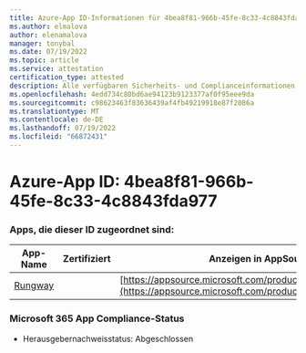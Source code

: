 ```yaml
---
title: Azure-App ID-Informationen für 4bea8f81-966b-45fe-8c33-4c8843fda977
ms.author: elmalova
author: elenamalova
manager: tonybal
ms.date: 07/19/2022
ms.topic: article
ms.service: attestation
certification_type: attested
description: Alle verfügbaren Sicherheits- und Complianceinformationen für 4bea8f81-966b-45fe-8c33-4c8843fda977.
ms.openlocfilehash: 4edd734c80bd6ae94123b9123377af0f95eee9da
ms.sourcegitcommit: c98623463f83636439af4fb49219918e87f2086a
ms.translationtype: MT
ms.contentlocale: de-DE
ms.lasthandoff: 07/19/2022
ms.locfileid: "66872431"
---
```

# <a name="azure-app-id-4bea8f81-966b-45fe-8c33-4c8843fda977"></a>Azure-App ID: 4bea8f81-966b-45fe-8c33-4c8843fda977


### <a name="apps-associated-with-this-id"></a>Apps, die dieser ID zugeordnet sind:
| **App-Name** | **Zertifiziert** | **Anzeigen in AppSource** |
|--------------|---------------|-----------------------|
| [Rungway](../forward/WA200004123.md) |  | [https://appsource.microsoft.com/product/office/WA200004123](https://appsource.microsoft.com/product/office/WA200004123) |

### <a name="microsoft-365-app-compliance-status"></a>Microsoft 365 App Compliance-Status
- Herausgebernachweisstatus: Abgeschlossen
